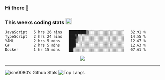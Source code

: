 ### Hi there 👋

<!--START_SECTION:giphy-->
<!--END_SECTION:giphy-->

### This weeks coding stats <img src="https://media1.giphy.com/media/LmNwrBhejkK9EFP504/giphy.gif?cid=ecf05e4723nsktnyyj53u162g7cy5rjqfg6gz06kxdg5y55g&rid=giphy.gif" width="20" height="20" />
<!--START_SECTION:waka-->
```text
JavaScript   5 hrs 26 mins   ████████▒░░░░░░░░░░░░░░░░   32.91 % 
TypeScript   2 hrs 24 mins   ███▓░░░░░░░░░░░░░░░░░░░░░   14.55 % 
YAML         2 hrs 5 mins    ███▒░░░░░░░░░░░░░░░░░░░░░   12.67 % 
C#           2 hrs 5 mins    ███░░░░░░░░░░░░░░░░░░░░░░   12.63 % 
Docker       1 hr 15 mins    ██░░░░░░░░░░░░░░░░░░░░░░░   07.61 % 
```
<!--END_SECTION:waka-->

<!--START_SECTION:comicstrip-->
<p align="center">
 <a href="https://xkcd.com/">
 <img src="https://imgs.xkcd.com/comics/presidential_middle_names.png" />
</a>
</p>
<!--END_SECTION:comicstrip-->

---

![ism0080's Github Stats](https://github-readme-stats.vercel.app/api?username=ism0080&show_icons=true%hide_border=true&hide=issues)
![Top Langs](https://github-readme-stats.vercel.app/api/top-langs/?username=ism0080&layout=compact)

<!--
**ism0080/ism0080** is a ✨ _special_ ✨ repository because its `README.md` (this file) appears on your GitHub profile.

Here are some ideas to get you started:

- 🔭 I’m currently working on ...
- 🌱 I’m currently learning ...
- 👯 I’m looking to collaborate on ...
- 🤔 I’m looking for help with ...
- 💬 Ask me about ...
- 📫 How to reach me: ...
- 😄 Pronouns: ...
- ⚡ Fun fact: ...
-->
